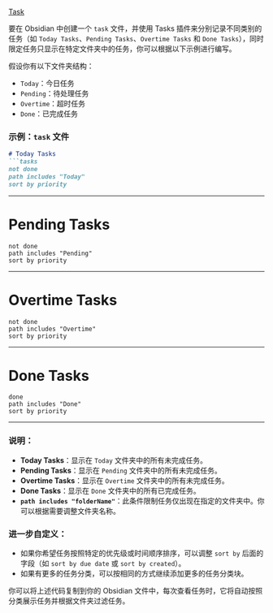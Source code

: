 [Task](../../HTML/Task.md)

要在 Obsidian 中创建一个 `task` 文件，并使用 Tasks 插件来分别记录不同类别的任务（如 `Today Tasks`、`Pending Tasks`、`Overtime Tasks` 和 `Done Tasks`），同时限定任务只显示在特定文件夹中的任务，你可以根据以下示例进行编写。

假设你有以下文件夹结构：

- `Today`：今日任务
- `Pending`：待处理任务
- `Overtime`：超时任务
- `Done`：已完成任务

### 示例：`task` 文件

````markdown
# Today Tasks
```tasks
not done
path includes "Today"
sort by priority
````

---

# Pending Tasks

```tasks
not done
path includes "Pending"
sort by priority
```

---

# Overtime Tasks

```tasks
not done
path includes "Overtime"
sort by priority
```

---

# Done Tasks

```tasks
done
path includes "Done"
sort by priority
```

---

### 说明：

- **Today Tasks**：显示在 `Today` 文件夹中的所有未完成任务。
- **Pending Tasks**：显示在 `Pending` 文件夹中的所有未完成任务。
- **Overtime Tasks**：显示在 `Overtime` 文件夹中的所有未完成任务。
- **Done Tasks**：显示在 `Done` 文件夹中的所有已完成任务。
- **`path includes "folderName"`**：此条件限制任务仅出现在指定的文件夹中。你可以根据需要调整文件夹名称。

### 进一步自定义：

- 如果你希望任务按照特定的优先级或时间顺序排序，可以调整 `sort by` 后面的字段（如 `sort by due date` 或 `sort by created`）。
- 如果有更多的任务分类，可以按相同的方式继续添加更多的任务分类块。

你可以将上述代码复制到你的 Obsidian 文件中，每次查看任务时，它将自动按照分类展示任务并根据文件夹过滤任务。
